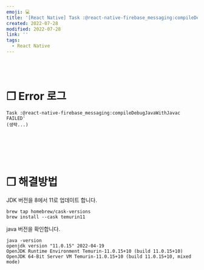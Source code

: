 ```yaml
---
emoji: 💻
title: '[React Native] Task :@react-native-firebase_messaging:compileDebugJavaWithJavac FAILED'
created: 2022-07-28
modified: 2022-07-28
link: ''
tags:
  - React Native
---
```

<br></br>



# **❐ Error 로그** 
```undefined isWrap
Task :@react-native-firebase_messaging:compileDebugJavaWithJavac FAILED'  
(생략...)
```
<br></br><br></br>



# **❐ 해결방법**
JDK 버전을 8에서 11로 업데이트 합니다.    

```
brew tap homebrew/cask-versions
brew install --cask temurin11
```

java 버전을 확인합니다.
```
java -version
openjdk version "11.0.15" 2022-04-19
OpenJDK Runtime Environment Temurin-11.0.15+10 (build 11.0.15+10)
OpenJDK 64-Bit Server VM Temurin-11.0.15+10 (build 11.0.15+10, mixed mode)
```
<br></br><br></br>
